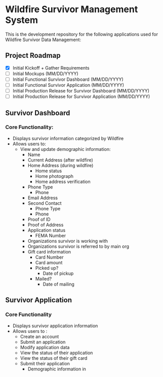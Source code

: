 # Wildfire Survivor Management System

This is the development repository for the following applications used for Wildfire Survivor Data Management:

## Project Roadmap

- [x] Initial Kickoff + Gather Requirements
- [ ] Initial Mockups (MM/DD/YYYY)
- [ ] Initial Functional Survivor Dashboard (MM/DD/YYYY)
- [ ] Initial Functional Survivor Application (MM/DD/YYYY)
- [ ] Initial Production Release for Survivor Dashboard (MM/DD/YYYY)
- [ ] Initial Production Release for Survivor Application (MM/DD/YYYY)

## Survivor Dashboard

### Core Functionality:

- Displays survivor information categorized by Wildfire
- Allows users to:
  - View and update demographic information:
    - Name
    - Current Address (after wildfire)
    - Home Address (during wildfire)
      - Home status
      - Home photograph
      - Home address verification
    - Phone Type
      - Phone
    - Email Address
    - Second Contact
      - Phone Type
      - Phone
    - Proof of ID
    - Proof of Address
    - Application status
      - FEMA Number
    - Organizations survivor is working with
    - Organizations survivor is referred to by main org
    - Gift card information
      - Card Number
      - Card amount
      - Picked up?
        - Date of pickup
      - Mailed?
        - Date of mailing

## Survivor Application

### Core Functionality

- Displays survivor application information
- Allows users to :
  - Create an account
  - Submit an application
  - Modify application data
  - View the status of their application
  - View the status of their gift card
  - Submit their application
    - Demographic information in
